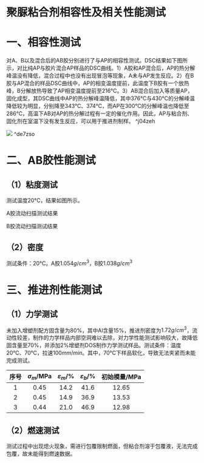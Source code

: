 # 聚脲粘合剂相容性及相关性能测试

# 一、相容性测试

对A、B以及混合后的AB胶分别进行了与AP的相容性测试。DSC结果如下图所示，对比纯AP与胶片混合AP样品的DSC曲线。1）A胶和AP混合后，AP的热分解峰温没有降低，混合过程中也没有出现冒泡等现象，A未与AP发生反应。2）在B胶与AP混合的样品DSC曲线中，AP的相变温度提前，此温度下B胶有一个放热峰，B分解放热导致了AP相变温度提前至$216\mathrm{℃}$。3）AB混合后加入等质量AP，固化成型，其DSC曲线中AP的热分解峰温降低，其中$376\mathrm{℃}$与$430\mathrm{℃}$的分解峰温降低较为明显，分别降至$343\mathrm{℃}$、$374\mathrm{℃}$，而AP在$300\mathrm{℃}$的分解峰温也降低至$286\mathrm{℃}$，高温下AB对AP的热分解过程有一定的催化作用。因此，AP与粘合剂、固化剂在室温下没有发生反应，可以用于推进剂制样。 ^j04zeh

![](D:\work\实验结果\42所\DSC结果图.jpg) ^de7zso

# 二、AB胶性能测试

## （1）粘度测试

测试温度$20\mathrm{℃}$，结果如图所示。

A胶流动扫描测试结果

B胶流动扫描测试结果

## （2）密度

测试条件：$20\mathrm{℃}$。A胶$1.054 g/cm^3$，B胶$1.038 g/cm^3$

# 三、推进剂性能测试

## （1）力学测试

未加入增塑剂配方固含量为$80\%$，其中Al含量$15\%$，推进剂密度为$1.72g/cm^3$，流动性较差，制作的力学样品内部空洞难以去除，对力学性能测试影响较大，故降低固含量至$70\%$，并添加$2\%$增塑剂DOS制作力学测试样品。测试条件：温度$20\mathrm{℃}$、$70\mathrm{℃}$，拉速$100mm/min$。其中，$70\mathrm{℃}$下样品软化，导致无法夹紧而未能完成测试。 

| 序号 | $\sigma_m/\mathrm{MPa}$ |$\varepsilon_m/\mathrm{\%}$ |$\varepsilon_b/\mathrm{\%}$| 初始模量$/\mathrm{MPa}$ |
|:---:|:-----:|:-----:|:-----:|:---------:|
|  1 | 0.45 | 14.2 | 41.6 |    12.65 |
|  2 | 0.45 | 14.9 | 36.9 |    13.53 |
|  3 | 0.44 | 21.0 | 46.9 |    12.98 |

## （2）燃速测试

测试过程中出现熄火现象，需进行包覆限制燃面，但粘合剂溶于包覆液，无法完成包覆，故未能得到燃速数据。
